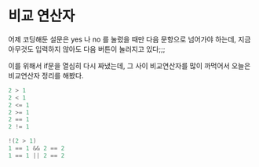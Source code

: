 # 비교 연산자


어제 코딩해둔 설문은 yes 나 no 를 눌렀을 때만 다음 문항으로 넘어가야 하는데,
지금 아무것도 입력하지 않아도 다음 버튼이 눌러지고 있다;;;

이를 위해서 if문을 열심히 다시 짜냈는데, 그 사이 비교연산자를 많이 까먹어서
오늘은 비교연산자 정리를 해봤다.

```swift
2 > 1
2 < 1
2 <= 1
2 >= 1
2 == 1
2 != 1

!(2 > 1)
1 == 1 && 2 == 2
1 == 1 || 2 == 2
```

